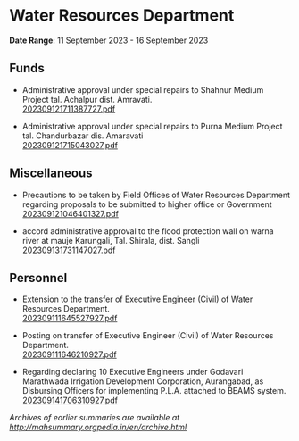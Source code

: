 # Water Resources Department

**Date Range**: 11 September 2023 - 16 September 2023


## Funds
- Administrative approval under special repairs to Shahnur Medium Project tal. Achalpur dist. Amravati.\
  [202309121711387727.pdf](https://gr.maharashtra.gov.in/Site/Upload/Government%20Resolutions/English/202309121711387727.pdf)

- Administrative approval under special repairs to Purna Medium Project tal. Chandurbazar dis. Amaravati\
  [202309121715043027.pdf](https://gr.maharashtra.gov.in/Site/Upload/Government%20Resolutions/English/202309121715043027.pdf)

## Miscellaneous
- Precautions to be taken by Field Offices of Water Resources Department regarding proposals to be submitted to higher office or Government\
  [202309121046401327.pdf](https://gr.maharashtra.gov.in/Site/Upload/Government%20Resolutions/English/202309121046401327.pdf)

- accord administrative approval to the flood protection wall on warna river at mauje Karungali, Tal. Shirala, dist. Sangli\
  [202309131731147027.pdf](https://gr.maharashtra.gov.in/Site/Upload/Government%20Resolutions/English/202309131731147027.pdf)

## Personnel
- Extension to the transfer of Executive Engineer (Civil) of Water Resources Department.\
  [202309111645527927.pdf](https://gr.maharashtra.gov.in/Site/Upload/Government%20Resolutions/English/202309111645527927.pdf)

- Posting on transfer of Executive Engineer (Civil) of Water Resources Department.\
  [202309111646210927.pdf](https://gr.maharashtra.gov.in/Site/Upload/Government%20Resolutions/English/202309111646210927.pdf)

- Regarding declaring 10 Executive Engineers under Godavari Marathwada Irrigation Development Corporation, Aurangabad, as Disbursing Officers for implementing P.L.A. attached to BEAMS system.\
  [202309141706310927.pdf](https://gr.maharashtra.gov.in/Site/Upload/Government%20Resolutions/English/202309141706310927.pdf)


*Archives of earlier summaries are available at http://mahsummary.orgpedia.in/en/archive.html*
